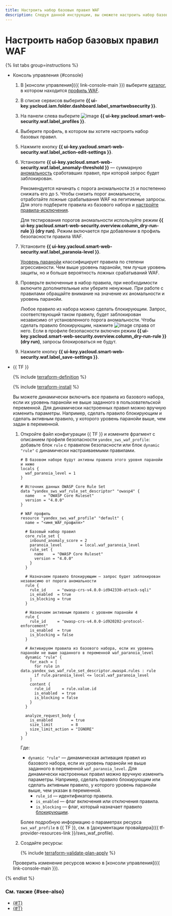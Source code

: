 ```yaml
---
title: Настроить набор базовых правил WAF
description: Следуя данной инструкции, вы сможете настроить набор базовых правил для профиля WAF.
---
```


# Настроить набор базовых правил WAF

{% list tabs group=instructions %}

- Консоль управления {#console}

  1. В [консоли управления]({{ link-console-main }}) выберите [каталог](../../resource-manager/concepts/resources-hierarchy.md#folder), в котором находится [профиль WAF](../concepts/waf.md).
  1. В списке сервисов выберите **{{ ui-key.yacloud.iam.folder.dashboard.label_smartwebsecurity }}**.
  1. На панели слева выберите ![image](../../_assets/smartwebsecurity/waf.svg) **{{ ui-key.yacloud.smart-web-security.waf.label_profiles }}**.
  1. Выберите профиль, в котором вы хотите настроить набор базовых правил.
  1. Нажмите кнопку **{{ ui-key.yacloud.smart-web-security.waf.label_action-edit-settings }}**.
  1. Установите **{{ ui-key.yacloud.smart-web-security.waf.label_anomaly-threshold }}** — суммарную [аномальность](../concepts/waf.md#anomaly) сработавших правил, при которой запрос будет заблокирован.

      Рекомендуется начинать с порога аномальности `25` и постепенно снижать его до `5`. Чтобы снизить порог аномальности, отработайте ложные срабатывания WAF на легитимные запросы. Для этого подберите правила из базового набора и [настройте правила-исключения](exclusion-rule-add.md). 
      
      Для тестирования порогов аномальности используйте режим **{{ ui-key.yacloud.smart-web-security.overview.column_dry-run-rule }} (dry run)**. Режим включается при добавлении в профиль безопасности правила WAF.

  1. Установите **{{ ui-key.yacloud.smart-web-security.waf.label_paranoia-level }}**.

      [Уровень паранойи](../concepts/waf.md#paranoia) классифицирует правила по степени агрессивности. Чем выше уровень паранойи, тем лучше уровень защиты, но и больше вероятность ложных срабатываний WAF. 
  1. Проверьте включенные в набор правила, при необходимости включите дополнительные или уберите ненужные. При работе с правилами обращайте внимание на значение их аномальности и уровень паранойи. 

      Любое правило из набора можно сделать блокирующим. Запрос, соответствующий таком правилу, будет заблокирован независимо от установленного порога аномальности. Чтобы сделать правило блокирующим, нажмите ![image](../../_assets/console-icons/ban.svg) справа от него. Если в профиле безопасности включен режим **{{ ui-key.yacloud.smart-web-security.overview.column_dry-run-rule }} (dry run)**, запросы блокироваться не будут.
  1. Нажмите кнопку **{{ ui-key.yacloud.smart-web-security.waf.label_save-settings }}**.

- {{ TF }}

  {% include [terraform-definition](../../_tutorials/_tutorials_includes/terraform-definition.md) %}

  {% include [terraform-install](../../_includes/terraform-install.md) %}

  Вы можете динамически включить все правила из базового набора, если их уровень паранойи не выше заданного в пользовательской переменной. Для динамически настроенных правил можно вручную изменить параметры. Например, сделать правило блокирующим и сделать активным правило, у которого уровень паранойи выше, чем задан в переменной.

  1. Откройте файл конфигурации {{ TF }} и измените фрагмент с описанием профиля безопасности `yandex_sws_waf_profile`: добавьте блок `rule` c правилом безопасности или блок `dynamic "rule"` с динамически настраиваемыми правилами.

      ```hcl
      # В базовом наборе будут активны правила этого уровня паранойи и ниже
      locals {
        waf_paranoia_level = 1
      }

      # Источник данных OWASP Core Rule Set
      data "yandex_sws_waf_rule_set_descriptor" "owasp4" {
        name    = "OWASP Core Ruleset"
        version = "4.0.0"
      }

      # WAF профиль
      resource "yandex_sws_waf_profile" "default" {
        name = "<имя_WAF_профиля>"

        # Базовый набор правил
        core_rule_set {
          inbound_anomaly_score = 2
          paranoia_level        = local.waf_paranoia_level
          rule_set {
            name    = "OWASP Core Ruleset"
            version = "4.0.0"
          }
        }

        # Назначаем правило блокирующим — запрос будет заблокирован независимо от порога аномальности
        rule {
          rule_id     = "owasp-crs-v4.0.0-id942330-attack-sqli"
          is_enabled  = true
          is_blocking = true
        }

        # Назначаем активным правило с уровнем паранойи 4
        rule {
          rule_id     = "owasp-crs-v4.0.0-id920202-protocol-enforcement"
          is_enabled  = true
          is_blocking = false
        }

        # Активируем правила из базового набора, если их уровень паранойи не выше заданного в переменной waf_paranoia_level
        dynamic "rule" {
          for_each = [
            for rule in data.yandex_sws_waf_rule_set_descriptor.owasp4.rules : rule
            if rule.paranoia_level <= local.waf_paranoia_level
          ]
          content {
            rule_id     = rule.value.id
            is_enabled  = true
            is_blocking = false
          }
        }

        analyze_request_body {
          is_enabled        = true
          size_limit        = 8
          size_limit_action = "IGNORE"
        }
      }
      ```

      Где:
      * `dynamic "rule"` — динамическая активация правил из базового набора, если их уровень паранойи не выше заданного в переменной `waf_paranoia_level`. Для динамически настроенных правил можно вручную изменить параметры. Например, сделать правило блокирующим или сделать активным правило, у которого уровень паранойи выше, чем указан в переменной.
         * `rule_id` — идентификатор правила.
         * `is_enabled` — флаг включения или отключения правила.
         * `is_blocking` — флаг, который назначает правило [блокирующим](../concepts/waf.md#anomaly).

      Более подробную информацию о параметрах ресурса `sws_waf_profile` в {{ TF }}, см. в [документации провайдера]({{ tf-provider-resources-link }}/sws_waf_profile).

  1. Создайте ресурсы:

      {% include [terraform-validate-plan-apply](../../_tutorials/_tutorials_includes/terraform-validate-plan-apply.md) %}

  Проверить изменение ресурсов можно в [консоли управления]({{ link-console-main }}).

{% endlist %}


### См. также {#see-also}

* [{#T}](exclusion-rule-add.md)
* [{#T}](rule-add.md)
